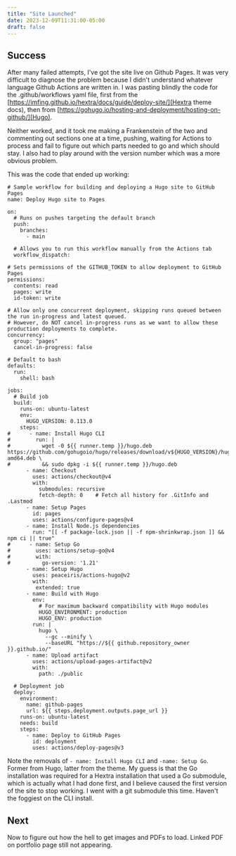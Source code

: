 ```yaml
---
title: "Site Launched"
date: 2023-12-09T11:31:00-05:00
draft: false
---
```


## Success

After many failed attempts, I've got the site live on Github Pages. It was very difficult to diagnose the problem because I didn't understand whatever language Github Actions are written in. I was pasting blindly the code for the .github/workflows yaml file, first from the [https://imfing.github.io/hextra/docs/guide/deploy-site/](Hextra theme docs), then from [https://gohugo.io/hosting-and-deployment/hosting-on-github/](Hugo). 

Neither worked, and it took me making a Frankenstein of the two and commenting out sections one at a time, pushing, waiting for Actions to process and fail to figure out which parts needed to go and which should stay. I also had to play around with the version number which was a more obvious problem. 

This was the code that ended up working: 

```
# Sample workflow for building and deploying a Hugo site to GitHub Pages
name: Deploy Hugo site to Pages

on:
  # Runs on pushes targeting the default branch
  push:
    branches: 
      - main

  # Allows you to run this workflow manually from the Actions tab
  workflow_dispatch:

# Sets permissions of the GITHUB_TOKEN to allow deployment to GitHub Pages
permissions:
  contents: read
  pages: write
  id-token: write

# Allow only one concurrent deployment, skipping runs queued between the run in-progress and latest queued.
# However, do NOT cancel in-progress runs as we want to allow these production deployments to complete.
concurrency:
  group: "pages"
  cancel-in-progress: false

# Default to bash
defaults:
  run:
    shell: bash

jobs:
  # Build job
  build:
    runs-on: ubuntu-latest
    env:
      HUGO_VERSION: 0.113.0
    steps:
#      - name: Install Hugo CLI
#        run: | 
#          wget -0 ${{ runner.temp }}/hugo.deb https://github.com/gohugoio/hugo/releases/download/v${HUGO_VERSION}/hugo_extended_${HUGO_VERSION}_linux-amd64.deb \
#          && sudo dpkg -i ${{ runner.temp }}/hugo.deb
      - name: Checkout
        uses: actions/checkout@v4
        with:
          submodules: recursive
          fetch-depth: 0    # Fetch all history for .GitInfo and .Lastmod
      - name: Setup Pages
        id: pages
        uses: actions/configure-pages@v4
      - name: Install Node.js dependencies
        run: "[[ -f package-lock.json || -f npm-shrinkwrap.json ]] && npm ci || true"
#      - name: Setup Go
#        uses: actions/setup-go@v4
#        with:
#          go-version: '1.21'
      - name: Setup Hugo
        uses: peaceiris/actions-hugo@v2
        with:
         extended: true
      - name: Build with Hugo
        env:
          # For maximum backward compatibility with Hugo modules
          HUGO_ENVIRONMENT: production
          HUGO_ENV: production
        run: |
          hugo \
            --gc --minify \
            --baseURL "https://${{ github.repository_owner }}.github.io/"          
      - name: Upload artifact
        uses: actions/upload-pages-artifact@v2
        with:
          path: ./public

  # Deployment job
  deploy:
    environment:
      name: github-pages
      url: ${{ steps.deployment.outputs.page_url }}
    runs-on: ubuntu-latest
    needs: build
    steps:
      - name: Deploy to GitHub Pages
        id: deployment
        uses: actions/deploy-pages@v3
```

Note the removals of `- name: Install Hugo CLI` and `-name: Setup Go`. Former from Hugo, latter from the theme. My guess is that the Go installation was required for a Hextra installation that used a Go submodule, which is actually what I had done first, and I believe caused the first version of the site to stop working. I went with a git submodule this time. Haven't the foggiest on the CLI install. 

## Next

Now to figure out how the hell to get images and PDFs to load. Linked PDF on portfolio page still not appearing. 